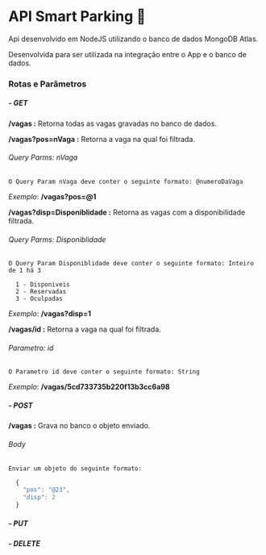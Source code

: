 # API Smart Parking :car:
Api desenvolvido em NodeJS utilizando o banco de dados MongoDB Atlas.

Desenvolvida para ser utilizada na integração entre o App e o banco de dados.

### Rotas e Parâmetros

##### - GET

**/vagas :** Retorna todas as vagas gravadas no banco de dados.

**/vagas?pos=nVaga :** Retorna a vaga na qual foi filtrada.

  ###### Query Parms: nVaga
  
    O Query Param nVaga deve conter o seguinte formato: @numeroDaVaga
    
*Exemplo*: **/vagas?pos=@1**

**/vagas?disp=Disponiblidade :** Retorna as vagas com a disponibilidade filtrada.

  ###### Query Parms: Disponiblidade
  
    O Query Param Disponiblidade deve conter o seguinte formato: Inteiro de 1 há 3
    
      1 - Disponiveis
      2 - Reservadas
      3 - Oculpadas

*Exemplo*: **/vagas?disp=1**

**/vagas/id :** Retorna a vaga na qual foi filtrada.

  ###### Parametro: id
  
    O Parametro id deve conter o seguinte formato: String
    
*Exemplo*: **/vagas/5cd733735b220f13b3cc6a98**

##### - POST

**/vagas :** Grava no banco o objeto enviado.

  ###### Body
  
    Enviar um objeto do seguinte formato:
```javascript
  {
    "pos": "@23",
    "disp": 2
  }
```

##### - PUT

##### - DELETE


